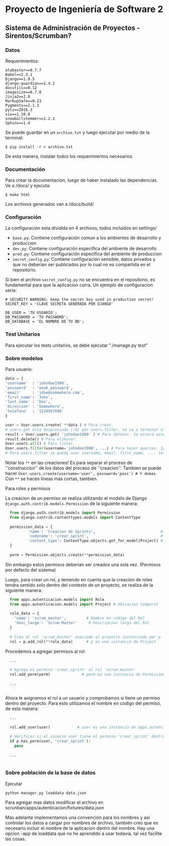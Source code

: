 # Proyecto de Ingeniería de Software 2
## Sistema de Administración de Proyectos - Sirentos/Scrumban?

### Datos
Requerimientos:

```
alabaster==0.7.7
Babel==2.3.1
Django==1.9.5
django-guardian==1.4.2
docutils==0.12
imagesize==0.7.0
Jinja2==2.8
MarkupSafe==0.23
Pygments==2.1.3
pytz==2016.3
six==1.10.0
snowballstemmer==1.2.1
Sphinx==1.4
```

Se puede guardar en un `archivo.txt` y luego ejecutar por medio de la terminal:

```
$ pip install -r < archivo.txt
```

De esta manera, instalar todos los requerimientos necesarios

### Documentación

Para crear la documentación, luego de haber instalado las dependencias. Ve a /docs/ y ejecuta:

```
$ make html
```
Los archivos generados van a /docs/build/

### Configuración

La configuración esta dividida en 4 archivos, todos incluidos en settings/

- `base.py`: Contiene configuración comun a los ambientes de desarrollo y produccion
- `dev.py`: Contiene configuración especifica del ambiente de desarrollo
- `prod.py`: Contiene configuración especifica del ambiente de produccion
- `secret_config.py`: Contiene configuración sensible, datos privados y que no deberian ser publicados por lo cual no es compartida en el repositorio.

Si bien el archivo `secret_config.py` no se encuentra en el repositorio, es fundamental para que la aplicacion corra. Un ejemplo de configuracion seria:

```
# SECURITY WARNING: keep the secret key used in production secret!
SECRET_KEY = 'CLAVE SECRETA GENERADA POR DJANGO'

DB_USER = 'TU USUARIO';
DB_PASSWORD = 'TU PASSWORD';
DB_DATABASE = 'EL NOMBRE DE TU BD';

```
### Test Unitarios
Para ejecutar los tests unitarios, se debe ejecutar "./manage.py test"

### Sobre modelos
Para usuario:

```python
data = {
'username'  : 'johndoe1990',
'password'  : 'weak_password',
'email'     : 'jdoe@somewhere.com',
'first_name': 'John',
'last_name' : 'Doe',
'direccion' : 'Somewhere',
'telefono'  : '1234567890'
}

user = User.users.create( **data ) # Para crear.
# users.get esta despreciado (:O) por users.filter, se va a terminar eliminando
result = User.users.get( 'johndoe1990' ) # Para obtener. Se estará extendiendo esto...
result.delete() # Para eliminar.
User.users.all() # Para listar.
User.users.filter(username='johndoe1990', ...) # Para hacer queries. Igual que con objects.filter
# Para users.filter se puede usar username, email, first_name, ..., telefono
```

Notar los ```**``` en las creaciones! Es para separar el proceso de ''construccion'' de los datos del proceso de ''creacion''. Tambien se puede hacer ```User.users.create(username='user', password='pass') # Y demas```. Con ```**``` se hacen lineas mas cortas, tambien.

Para roles y permisos

La creacion de un permiso se realiza utilizando el modelo de Django `django.auth.contrib.models.Permission` de la siguiente manera:

```python
  from django.auth.contrib.models import Permission
  from django.contrib.contenttypes.models import ContentType
  
  permission_data = {
          'name': 'Creacion de Sprints',                             # Descripcion larga del Permiso
          'codename': 'crear_sprint',                                # Nombre en codigo del Permiso
          'content_type': ContentType.objects.get_for_model(Project) # ContentType de algun modelo
  }
  
  perm = Permission.objects.create(**permission_data)

```
Sin embargo estos permisos deberian ser creados una sola vez. (Permisos por defecto del sistema)

Luego, para crear un rol, y teniendo en cuenta que la creacion de roles tendra sentido solo dentro del contexto de un proyecto, se realiza de la siguiente manera:

```python
  from apps.autenticacion.models import Role
  from apps.autenticacion.models import Project # Ubicacion temporal 
  
  role_data = {
    'name': 'scrum_master',         # Nombre en codigo del Rol
    'desc_larga': 'Scrum Master'     # Descripcion larga del Rol
  }
  
  # Crea el rol 'scrum_master' asociado al proyecto instanciado por p
  rol = p.add_rol(**role_data)      # p es una instancia de Project

```

Procedemos a agregar permisos al rol:

```python
  ...
  
  # Agrega el permiso 'crear_sprint' al rol 'scrum_master'
  rol.add_perm(perm)              # perm es una instancia de Permission

  ...
  
```

Ahora le asignamos el rol a un usuario y comprobamos si tiene un permiso dentro del proyecto. Para esto utilizamos
el nombre en codigo del permiso, de esta manera:

```python
  ...
  
  rol.add_user(user)            # user es una instancia de apps.autenticacion.models.User
  
  # Verificar si el usuario user tiene el permiso 'crear_sprint' dentro del proyecto p
  if p.has_perm(user, 'crear_sprint'):
    pass
  
  ...
  
```

### Sobre población de la base de datos
Ejecutar
```
python manager.py loaddata data.json
```
Para agregar mas datos modificar el archivo en scrunban/apps/autenticacion/fixtures/data.json

Mas adelante implementamos una convención para los nombres y así controlar los datos a cargar por nombres de archivo, también creo que es necesario incluir el nombre de la aplicacion dentro del nombre. Hay una opcion -app de loaddata que no he aprendido a usar todavía, tal vez facilite las cosas.